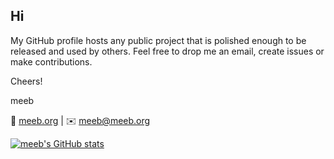 ## Hi

My GitHub profile hosts any public project that is polished enough to be released and
used by others. Feel free to drop me an email, create issues or make contributions.

Cheers!

meeb

🔗️ [meeb.org](https://meeb.org/) | ✉️ [meeb@meeb.org](mailto:meeb@meeb.org)

[![meeb's GitHub stats](https://github-readme-stats.vercel.app/api?username=meeb&show_icons=true&theme=dark&hide=issues,contribs&custom_title=Activity)](https://github.com/meeb)
